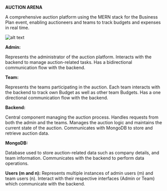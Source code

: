 **AUCTION ARENA**

A comprehensive auction platform using the MERN stack for the Business Plan event, enabling auctioneers 
and teams to track budgets and expenses in real time.

![alt text](https://i.postimg.cc/VNXFPYb2/Screenshot-2024-07-30-230226.png)

**Admin:**

Represents the administrator of the auction platform.
Interacts with the backend to manage auction-related tasks.
Has a bidirectional communication flow with the backend.

**Team:**

Represents the teams participating in the auction.
Each team interacts with the backend to track own Budget as well as other team Budgets.
Has a one directional communication flow with the backend.

**Backend:**

Central component managing the auction process.
Handles requests from both the admin and the teams.
Manages the auction logic and maintains the current state of the auction.
Communicates with MongoDB to store and retrieve auction data.

**MongoDB:**

Database used to store auction-related data such as company details, and team information.
Communicates with the backend to perform data operations.

**Users (m and n):**
Represents multiple instances of admin users (m) and team users (n).
Interact with their respective interfaces (Admin or Team) which communicate with the backend.
